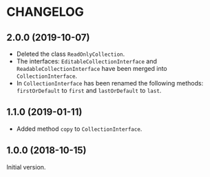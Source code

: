 CHANGELOG
=========

## 2.0.0 (2019-10-07)

* Deleted the class `ReadOnlyCollection`.
* The interfaces: `EditableCollectionInterface` and `ReadableCollectionInterface` have been
  merged into `CollectionInterface`.
* In `CollectionInterface` has been renamed the following methods:
  `firstOrDefault` to `first` and `lastOrDefault` to `last`.

## 1.1.0 (2019-01-11)

* Added method `copy` to `CollectionInterface`.

## 1.0.0 (2018-10-15)

Initial version.